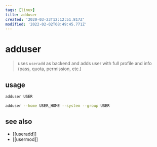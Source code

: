 ```yaml
---
tags: [linux]
title: adduser
created: '2020-03-23T12:12:51.817Z'
modified: '2022-02-02T08:49:45.771Z'
---
```


# adduser

> uses `useradd` as backend and adds user with full profile and info (pass, quota, permission, etc.) 

## usage

```sh
adduser USER

adduser --home USER_HOME --system --group USER
```

## see also

- [[useradd]]
- [[usermod]]
